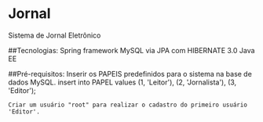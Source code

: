 # Jornal
Sistema de Jornal Eletrônico

##Tecnologias:
	Spring framework
	MySQL via JPA com HIBERNATE 3.0
	Java EE

##Pré-requisitos:
	Inserir os PAPEIS predefinidos para o sistema na base de dados MySQL.
		insert into PAPEL values (1, 'Leitor'), (2, 'Jornalista'), (3, 'Editor');
	
	Criar um usuário "root" para realizar o cadastro do primeiro usuário 'Editor'.
